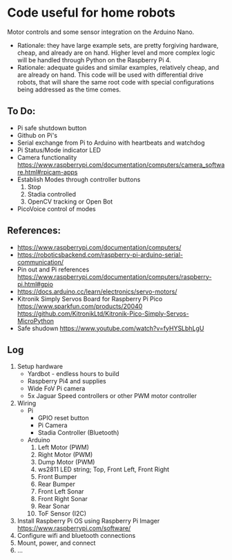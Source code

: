# Code useful for home robots
Motor controls and some sensor integration on the Arduino Nano. 
 * Rationale: they have large example sets, are pretty forgiving hardware, cheap, and already are on hand.
Higher level and more complex logic will be handled through Python on the Raspberry Pi 4.
  * Rationale: adequate guides and similar examples, relatively cheap, and are already on hand.
This code will be used with differential drive robots, that will share the same root code with special configurations being addressed as the time comes.

## To Do:
 * Pi safe shutdown button
 * Github on Pi's
 * Serial exchange from Pi to Arduino with heartbeats and watchdog
 * Pi Status/Mode indicator LED
 * Camera functionality https://www.raspberrypi.com/documentation/computers/camera_software.html#rpicam-apps
 * Establish Modes through controller buttons
    1. Stop
    2. Stadia controlled
    3. OpenCV tracking or Open Bot
 * PicoVoice control of modes

## References: 
   * https://www.raspberrypi.com/documentation/computers/
   * https://roboticsbackend.com/raspberry-pi-arduino-serial-communication/
   * Pin out and Pi references https://www.raspberrypi.com/documentation/computers/raspberry-pi.html#gpio
   * https://docs.arduino.cc/learn/electronics/servo-motors/
   * Kitronik Simply Servos Board for Raspberry Pi Pico https://www.sparkfun.com/products/20040
        https://github.com/KitronikLtd/Kitronik-Pico-Simply-Servos-MicroPython
   * Safe shudown https://www.youtube.com/watch?v=fyHYSLbhLgU

## Log
 1. Setup hardware
    * Yardbot - endless hours to build
    * Raspberry Pi4 and supplies
    * Wide FoV Pi camera
    * 5x Jaguar Speed controllers or other PWM motor controller
 2. Wiring
    * Pi
        * GPIO reset button
        * Pi Camera
        * Stadia Controller (Bluetooth)
    * Arduino
        1. Left Motor (PWM)
        2. Right Motor (PWM)
        3. Dump Motor (PWM)
        4. ws2811 LED string; Top, Front Left, Front Right
        5. Front Bumper
        6. Rear Bumper
        7. Front Left Sonar
        8. Front Right Sonar
        9. Rear Sonar
        10. ToF Sensor (I2C)
 3. Install Raspberry Pi OS using Raspberry Pi Imager https://www.raspberrypi.com/software/
 4. Configure wifi and bluetooth connections
 5. Mount, power, and connect
 6. ...
